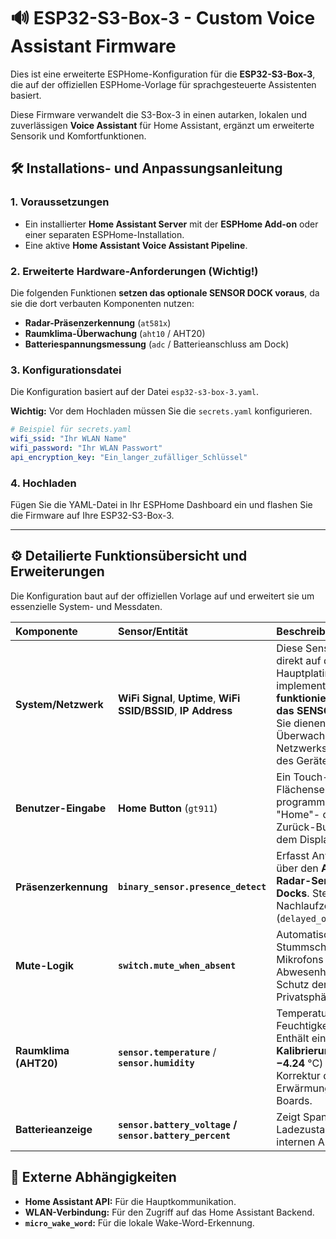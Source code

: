 # 🔊 ESP32-S3-Box-3 - Custom Voice Assistant Firmware

Dies ist eine erweiterte ESPHome-Konfiguration für die **ESP32-S3-Box-3**, die auf der offiziellen ESPHome-Vorlage für sprachgesteuerte Assistenten basiert.

Diese Firmware verwandelt die S3-Box-3 in einen autarken, lokalen und zuverlässigen **Voice Assistant** für Home Assistant, ergänzt um erweiterte Sensorik und Komfortfunktionen.

## 🛠️ Installations- und Anpassungsanleitung

### 1\. Voraussetzungen

  * Ein installierter **Home Assistant Server** mit der **ESPHome Add-on** oder einer separaten ESPHome-Installation.
  * Eine aktive **Home Assistant Voice Assistant Pipeline**.

### 2\. Erweiterte Hardware-Anforderungen (Wichtig\!)

Die folgenden Funktionen **setzen das optionale SENSOR DOCK voraus**, da sie die dort verbauten Komponenten nutzen:

  * **Radar-Präsenzerkennung** (`at581x`)
  * **Raumklima-Überwachung** (`aht10` / AHT20)
  * **Batteriespannungsmessung** (`adc` / Batterieanschluss am Dock)

### 3\. Konfigurationsdatei

Die Konfiguration basiert auf der Datei `esp32-s3-box-3.yaml`.

**Wichtig:** Vor dem Hochladen müssen Sie die `secrets.yaml` konfigurieren.

```yaml
# Beispiel für secrets.yaml
wifi_ssid: "Ihr WLAN Name"
wifi_password: "Ihr WLAN Passwort"
api_encryption_key: "Ein_langer_zufälliger_Schlüssel" 
```

### 4\. Hochladen

Fügen Sie die YAML-Datei in Ihr ESPHome Dashboard ein und flashen Sie die Firmware auf Ihre ESP32-S3-Box-3.

-----

## ⚙️ Detailierte Funktionsübersicht und Erweiterungen

Die Konfiguration baut auf der offiziellen Vorlage auf und erweitert sie um essenzielle System- und Messdaten.

| Komponente | Sensor/Entität | Beschreibung |
| :--- | :--- | :--- |
| **System/Netzwerk** | **WiFi Signal**, **Uptime**, **WiFi SSID/BSSID**, **IP Address** | Diese Sensoren sind direkt auf der Hauptplatine implementiert und **funktionieren ohne das SENSOR DOCK**. Sie dienen der Überwachung der Netzwerkstabilität und des Gerätezustands. |
| **Benutzer-Eingabe** | **Home Button** (`gt911`) | Ein Touch-Flächensensor, der als programmierbarer "Home"- oder Zurück-Button auf dem Display dient. |
| **Präsenzerkennung** | **`binary_sensor.presence_detect`** | Erfasst Anwesenheit über den **AT581X-Radar-Sensor des Docks**. Steuert die Nachlaufzeit (`delayed_off`). |
| **Mute-Logik** | **`switch.mute_when_absent`** | Automatisches Stummschalten des Mikrofons bei Abwesenheit zum Schutz der Privatsphäre. |
| **Raumklima (AHT20)** | **`sensor.temperature`** / **`sensor.humidity`** | Temperatur- und Feuchtigkeitsmessung. Enthält eine **statische Kalibrierung** ($\mathbf{offset: -4.24 \text{ °C}}$) zur Korrektur der internen Erwärmung des Boards. |
| **Batterieanzeige** | **`sensor.battery_voltage` / `sensor.battery_percent`** | Zeigt Spannung und Ladezustand des internen Akkus an. |

## 🔗 Externe Abhängigkeiten

  * **Home Assistant API:** Für die Hauptkommunikation.
  * **WLAN-Verbindung:** Für den Zugriff auf das Home Assistant Backend.
  * **`micro_wake_word`:** Für die lokale Wake-Word-Erkennung.
